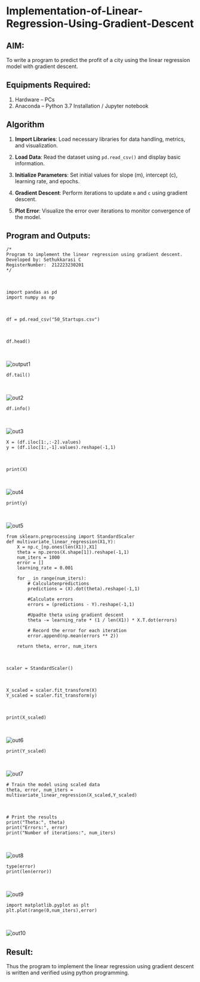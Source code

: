 # Implementation-of-Linear-Regression-Using-Gradient-Descent

## AIM:
To write a program to predict the profit of a city using the linear regression model with gradient descent.

## Equipments Required:
1. Hardware – PCs
2. Anaconda – Python 3.7 Installation / Jupyter notebook

## Algorithm
1. **Import Libraries**: Load necessary libraries for data handling, metrics, and visualization.

2. **Load Data**: Read the dataset using `pd.read_csv()` and display basic information.

3. **Initialize Parameters**: Set initial values for slope (m), intercept (c), learning rate, and epochs.

4. **Gradient Descent**: Perform iterations to update `m` and `c` using gradient descent.

5. **Plot Error**: Visualize the error over iterations to monitor convergence of the model.

## Program and Outputs:
```
/*
Program to implement the linear regression using gradient descent.
Developed by: Sethukkarasi C
RegisterNumber:  212223230201
*/
```
<br>

```
import pandas as pd
import numpy as np
```
<br>

```
df = pd.read_csv("50_Startups.csv")
```
<br>

```
df.head()
```
<br>

![output1](/o1.png)
<br>

```
df.tail()
```
<br>

![out2](/o2.png)

```
df.info()
```
<br>

![out3](/o3.png)
<br>

```
X = (df.iloc[1:,:-2].values)
y = (df.iloc[1:,-1].values).reshape(-1,1)
```
<br>

```
print(X)
```
<br>

![out4](/o4.png)
<br>

```
print(y)
```
<br>

![out5](/o5.png)
<br>

```
from sklearn.preprocessing import StandardScaler
def multivariate_linear_regression(X1,Y):
    X = np.c_[np.ones(len(X1)),X1]
    theta = np.zeros(X.shape[1]).reshape(-1,1)
    num_iters = 1000
    error = []
    learning_rate = 0.001
    
    for _ in range(num_iters):
        # Calculatenpredictions
        predictions = (X).dot(theta).reshape(-1,1)
        
        #Calculate errors
        errors = (predictions - Y).reshape(-1,1)
        
        #Upadte theta using gradient descent
        theta -= learning_rate * (1 / len(X1)) * X.T.dot(errors)
        
        # Record the error for each iteration
        error.append(np.mean(errors ** 2))

    return theta, error, num_iters
```
<br>

```
scaler = StandardScaler()
```
<br>

```
X_scaled = scaler.fit_transform(X)
Y_scaled = scaler.fit_transform(y)
```
<br>

```
print(X_scaled)
```
<br>

![out6](/o6.png)
<br>

```
print(Y_scaled)
```
<br>

![out7](/o7.png)
<br>

```
# Train the model using scaled data
theta, error, num_iters = multivariate_linear_regression(X_scaled,Y_scaled)
```
<br>

```
# Print the results
print("Theta:", theta)
print("Errors:", error)
print("Number of iterations:", num_iters)
```
<br>

![out8](/o8.png)
<br>

```
type(error)
print(len(error))
```
<br>

![out9](/o9.png)
<br>

```
import matplotlib.pyplot as plt
plt.plot(range(0,num_iters),error)
```
<br>

![out10](/o10.png)
<br>

## Result:
Thus the program to implement the linear regression using gradient descent is written and verified using python programming.
